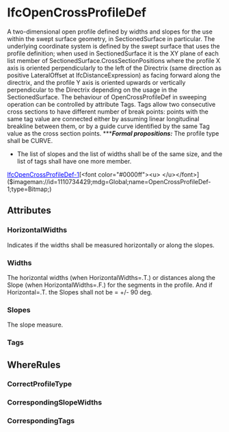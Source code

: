 # IfcOpenCrossProfileDef

A two-dimensional open profile defined by widths and slopes for the use within the swept surface geometry, in SectionedSurface in particular. The underlying coordinate system is defined by the swept surface that uses the profile definition; when used in SectionedSurface it is the XY plane of each list member of SectionedSurface.CrossSectionPositions where the profile X axis is oriented perpendicularly to the left of the Directrix (same direction as positive LateralOffset at IfcDistanceExpression) as facing forward along the directrix, and the profile Y axis is oriented upwards or vertically perpendicular to the Directrix depending on the usage in the SectionedSurface.
The behaviour of OpenCrossProfileDef in sweeping operation can be controlled by attribute Tags. Tags allow two consecutive cross sections to have different number of break points: points with the same tag value are connected either by assuming linear longitudinal breakline between them, or by a guide curve identified by the same Tag value as the cross section points.
******Formal propositions:*** The profile type shall be CURVE.
* The list of slopes and the list of widths shall be of the same size, and the list of tags shall have one more member.

[<font color="#0000ff"><u>IfcOpenCrossProfileDef-1</u></font>]($imageman://id=1364904450;mdg=Global;name=IfcOpenCrossProfileDef-1;type=Bitmap;)[<font color="#0000ff"><u> </u></font>]($imageman://id=1110734429;mdg=Global;name=OpenCrossProfileDef-1;type=Bitmap;)

## Attributes

### HorizontalWidths
Indicates if the widths shall be measured horizontally or along the slopes.

### Widths
The horizontal widths (when HorizontalWidths=.T.) or distances along the Slope (when HorizontalWidths=.F.)  for the segments in the profile. And if Horizontal=.T. the Slopes shall not be = +/- 90 deg.

### Slopes
The slope measure.

### Tags


## WhereRules

### CorrectProfileType


### CorrespondingSlopeWidths


### CorrespondingTags

